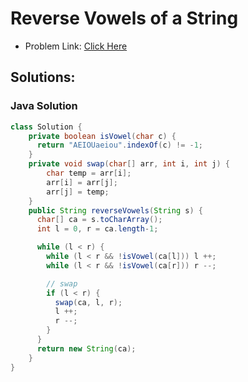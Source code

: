 # Reverse Vowels of a String

- Problem Link: [Click Here](https://leetcode.com/problems/reverse-vowels-of-a-string/?envType=study-plan-v2&envId=leetcode-75)

## Solutions:

### Java Solution

```java
class Solution {
    private boolean isVowel(char c) {
      return "AEIOUaeiou".indexOf(c) != -1;
    }
    private void swap(char[] arr, int i, int j) {
        char temp = arr[i];
        arr[i] = arr[j];
        arr[j] = temp;
    }
    public String reverseVowels(String s) {
      char[] ca = s.toCharArray();
      int l = 0, r = ca.length-1;

      while (l < r) {
        while (l < r && !isVowel(ca[l])) l ++;
        while (l < r && !isVowel(ca[r])) r --;

        // swap
        if (l < r) {
          swap(ca, l, r);
          l ++;
          r --;
        }
      }  
      return new String(ca);
    }
}
```